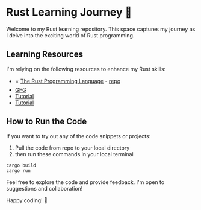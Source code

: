 # Rust Learning Journey 🦀

Welcome to my Rust learning repository. This space captures my journey as I delve into the exciting world of Rust programming.

## Learning Resources

I'm relying on the following resources to enhance my Rust skills:

* :star: [The Rust Programming Language](https://doc.rust-lang.org/stable/book/) - [repo](https://github.com/rust-lang/book)
*  [GFG](https://www.geeksforgeeks.org/introduction-to-rust-programming-language/)
*  [Tutorial](https://www.youtube.com/watch?v=Az3jBd4xdF4&list=PLLqEtX6ql2EyPAZ1M2_C0GgVd4A-_L4_5)
*  [Tutorial](https://www.youtube.com/watch?v=R33h77nrMqc&list=PLPoSdR46FgI412aItyJhj2bF66cudB6Qs)

## How to Run the Code

If you want to try out any of the code snippets or projects:

1. Pull the code from repo to your local directory
2. then run these commands in your local terminal

```bash
cargo build
cargo run
```

Feel free to explore the code and provide feedback. I'm open to suggestions and collaboration!

Happy coding! 🚀
